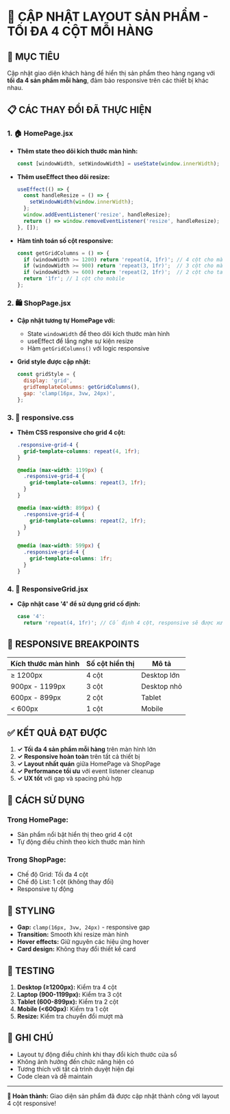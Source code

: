 # 📐 CẬP NHẬT LAYOUT SẢN PHẨM - TỐI ĐA 4 CỘT MỖI HÀNG

## 🎯 **MỤC TIÊU**
Cập nhật giao diện khách hàng để hiển thị sản phẩm theo hàng ngang với **tối đa 4 sản phẩm mỗi hàng**, đảm bảo responsive trên các thiết bị khác nhau.

## 📋 **CÁC THAY ĐỔI ĐÃ THỰC HIỆN**

### **1. 🏠 HomePage.jsx**
- **Thêm state theo dõi kích thước màn hình:**
  ```javascript
  const [windowWidth, setWindowWidth] = useState(window.innerWidth);
  ```

- **Thêm useEffect theo dõi resize:**
  ```javascript
  useEffect(() => {
    const handleResize = () => {
      setWindowWidth(window.innerWidth);
    };
    window.addEventListener('resize', handleResize);
    return () => window.removeEventListener('resize', handleResize);
  }, []);
  ```

- **Hàm tính toán số cột responsive:**
  ```javascript
  const getGridColumns = () => {
    if (windowWidth >= 1200) return 'repeat(4, 1fr)'; // 4 cột cho màn hình lớn
    if (windowWidth >= 900) return 'repeat(3, 1fr)';  // 3 cột cho màn hình trung bình
    if (windowWidth >= 600) return 'repeat(2, 1fr)';  // 2 cột cho tablet
    return '1fr'; // 1 cột cho mobile
  };
  ```

### **2. 🛍️ ShopPage.jsx**
- **Cập nhật tương tự HomePage với:**
  - State `windowWidth` để theo dõi kích thước màn hình
  - useEffect để lắng nghe sự kiện resize
  - Hàm `getGridColumns()` với logic responsive

- **Grid style được cập nhật:**
  ```javascript
  const gridStyle = {
    display: 'grid',
    gridTemplateColumns: getGridColumns(),
    gap: 'clamp(16px, 3vw, 24px)',
  };
  ```

### **3. 🎨 responsive.css**
- **Thêm CSS responsive cho grid 4 cột:**
  ```css
  .responsive-grid-4 {
    grid-template-columns: repeat(4, 1fr);
  }

  @media (max-width: 1199px) {
    .responsive-grid-4 {
      grid-template-columns: repeat(3, 1fr);
    }
  }

  @media (max-width: 899px) {
    .responsive-grid-4 {
      grid-template-columns: repeat(2, 1fr);
    }
  }

  @media (max-width: 599px) {
    .responsive-grid-4 {
      grid-template-columns: 1fr;
    }
  }
  ```

### **4. 🧩 ResponsiveGrid.jsx**
- **Cập nhật case '4' để sử dụng grid cố định:**
  ```javascript
  case '4':
    return 'repeat(4, 1fr)'; // Cố định 4 cột, responsive sẽ được xử lý bằng CSS
  ```

## 📱 **RESPONSIVE BREAKPOINTS**

| Kích thước màn hình | Số cột hiển thị | Mô tả |
|-------------------|-----------------|-------|
| ≥ 1200px | 4 cột | Desktop lớn |
| 900px - 1199px | 3 cột | Desktop nhỏ |
| 600px - 899px | 2 cột | Tablet |
| < 600px | 1 cột | Mobile |

## ✅ **KẾT QUẢ ĐẠT ĐƯỢC**

1. **✓ Tối đa 4 sản phẩm mỗi hàng** trên màn hình lớn
2. **✓ Responsive hoàn toàn** trên tất cả thiết bị
3. **✓ Layout nhất quán** giữa HomePage và ShopPage
4. **✓ Performance tối ưu** với event listener cleanup
5. **✓ UX tốt** với gap và spacing phù hợp

## 🔧 **CÁCH SỬ DỤNG**

### **Trong HomePage:**
- Sản phẩm nổi bật hiển thị theo grid 4 cột
- Tự động điều chỉnh theo kích thước màn hình

### **Trong ShopPage:**
- Chế độ Grid: Tối đa 4 cột
- Chế độ List: 1 cột (không thay đổi)
- Responsive tự động

## 🎨 **STYLING**

- **Gap:** `clamp(16px, 3vw, 24px)` - responsive gap
- **Transition:** Smooth khi resize màn hình
- **Hover effects:** Giữ nguyên các hiệu ứng hover
- **Card design:** Không thay đổi thiết kế card

## 🚀 **TESTING**

1. **Desktop (≥1200px):** Kiểm tra 4 cột
2. **Laptop (900-1199px):** Kiểm tra 3 cột  
3. **Tablet (600-899px):** Kiểm tra 2 cột
4. **Mobile (<600px):** Kiểm tra 1 cột
5. **Resize:** Kiểm tra chuyển đổi mượt mà

## 📝 **GHI CHÚ**

- Layout tự động điều chỉnh khi thay đổi kích thước cửa sổ
- Không ảnh hưởng đến chức năng hiện có
- Tương thích với tất cả trình duyệt hiện đại
- Code clean và dễ maintain

---

**🎉 Hoàn thành:** Giao diện sản phẩm đã được cập nhật thành công với layout 4 cột responsive!
